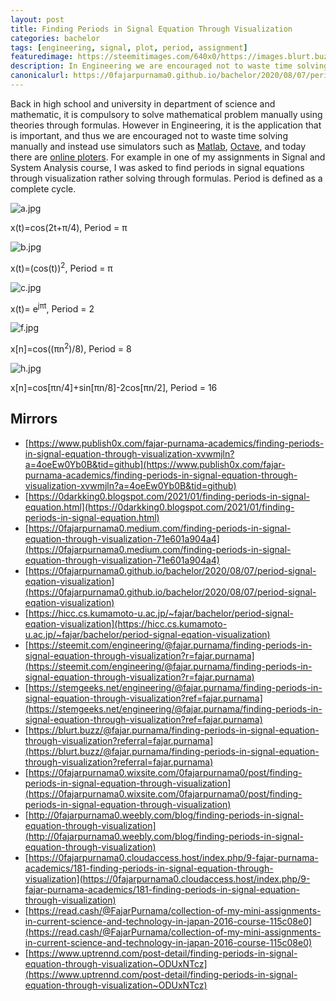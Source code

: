 ```yaml
---
layout: post
title: Finding Periods in Signal Equation Through Visualization
categories: bachelor
tags: [engineering, signal, plot, period, assignment]
featuredimage: https://steemitimages.com/640x0/https://images.blurt.buzz/DQmbwTD1Dd4di3csH5cTw9FXMH9QpsXuvgQF9gZhMweFbnw/h.jpg
description: In Engineering we are encouraged not to waste time solving manually for example find periods in signal equations through visualization.
canonicalurl: https://0fajarpurnama0.github.io/bachelor/2020/08/07/period-signal-eqation-visualization
---
```

Back in high school and university in department of science and mathematic, it is compulsory to solve mathematical problem manually using theories through formulas. However in Engineering, it is the application that is important, and thus we are encouraged not to waste time solving manually and instead use simulators such as [Matlab](https://www.mathworks.com/products/matlab.html), [Octave](https://www.gnu.org/software/octave/index), and today there are [online ploters](https://www.desmos.com/calculator). For example in one of my assignments in Signal and System Analysis course, I was asked to find periods in signal equations through visualization rather solving through formulas. Period is defined as a complete cycle.

![a.jpg](https://steemitimages.com/640x0/https://images.blurt.buzz/DQma2q7hFxNVbJ9L4iKxBY8gGcG9VgaFVkmfutBMv7njd3a/a.jpg)

x(t)=cos⁡(2t+π/4), Period = π

![b.jpg](https://steemitimages.com/640x0/https://images.blurt.buzz/DQmRcrqMZtf64BH27qgwEAKxwahJTMkQnTV6Xegco1S4sxT/b.jpg)

x(t)=(cos⁡(t))<sup>2</sup>, Period = π

![c.jpg](https://steemitimages.com/640x0/https://images.blurt.buzz/DQmfDrQYdmRDJ6e4BD3QewYY7wBptsoUMr4DoCvAPSGNTny/c.jpg)

x(t)= e<sup>jπt</sup>, Period = 2

![f.jpg](https://steemitimages.com/640x0/https://images.blurt.buzz/DQmVrNv7gXwRsKj5T1wqXZaRVGzsnnVz4ZE2puCqYZgscSp/f.jpg)

x[n]=cos⁡((πn<sup>2</sup>)/8), Period = 8

![h.jpg](https://steemitimages.com/640x0/https://images.blurt.buzz/DQmbwTD1Dd4di3csH5cTw9FXMH9QpsXuvgQF9gZhMweFbnw/h.jpg)

x[n]=cos⁡[πn/4]+sin⁡[πn/8]-2cos⁡[πn/2], Period = 16

## Mirrors

*   [https://www.publish0x.com/fajar-purnama-academics/finding-periods-in-signal-equation-through-visualization-xvwmjln?a=4oeEw0Yb0B&tid=github](https://www.publish0x.com/fajar-purnama-academics/finding-periods-in-signal-equation-through-visualization-xvwmjln?a=4oeEw0Yb0B&tid=github)
*   [https://0darkking0.blogspot.com/2021/01/finding-periods-in-signal-equation.html](https://0darkking0.blogspot.com/2021/01/finding-periods-in-signal-equation.html)
*   [https://0fajarpurnama0.medium.com/finding-periods-in-signal-equation-through-visualization-71e601a904a4](https://0fajarpurnama0.medium.com/finding-periods-in-signal-equation-through-visualization-71e601a904a4)
*   [https://0fajarpurnama0.github.io/bachelor/2020/08/07/period-signal-eqation-visualization](https://0fajarpurnama0.github.io/bachelor/2020/08/07/period-signal-eqation-visualization)
*   [https://hicc.cs.kumamoto-u.ac.jp/~fajar/bachelor/period-signal-eqation-visualization](https://hicc.cs.kumamoto-u.ac.jp/~fajar/bachelor/period-signal-eqation-visualization)
*   [https://steemit.com/engineering/@fajar.purnama/finding-periods-in-signal-equation-through-visualization?r=fajar.purnama](https://steemit.com/engineering/@fajar.purnama/finding-periods-in-signal-equation-through-visualization?r=fajar.purnama)
*   [https://stemgeeks.net/engineering/@fajar.purnama/finding-periods-in-signal-equation-through-visualization?ref=fajar.purnama](https://stemgeeks.net/engineering/@fajar.purnama/finding-periods-in-signal-equation-through-visualization?ref=fajar.purnama)
*   [https://blurt.buzz/@fajar.purnama/finding-periods-in-signal-equation-through-visualization?referral=fajar.purnama](https://blurt.buzz/@fajar.purnama/finding-periods-in-signal-equation-through-visualization?referral=fajar.purnama)
*   [https://0fajarpurnama0.wixsite.com/0fajarpurnama0/post/finding-periods-in-signal-equation-through-visualization](https://0fajarpurnama0.wixsite.com/0fajarpurnama0/post/finding-periods-in-signal-equation-through-visualization)
*   [http://0fajarpurnama0.weebly.com/blog/finding-periods-in-signal-equation-through-visualization](http://0fajarpurnama0.weebly.com/blog/finding-periods-in-signal-equation-through-visualization)
*   [https://0fajarpurnama0.cloudaccess.host/index.php/9-fajar-purnama-academics/181-finding-periods-in-signal-equation-through-visualization](https://0fajarpurnama0.cloudaccess.host/index.php/9-fajar-purnama-academics/181-finding-periods-in-signal-equation-through-visualization)
*   [https://read.cash/@FajarPurnama/collection-of-my-mini-assignments-in-current-science-and-technology-in-japan-2016-course-115c08e0](https://read.cash/@FajarPurnama/collection-of-my-mini-assignments-in-current-science-and-technology-in-japan-2016-course-115c08e0)
*   [https://www.uptrennd.com/post-detail/finding-periods-in-signal-equation-through-visualization~ODUxNTcz](https://www.uptrennd.com/post-detail/finding-periods-in-signal-equation-through-visualization~ODUxNTcz)